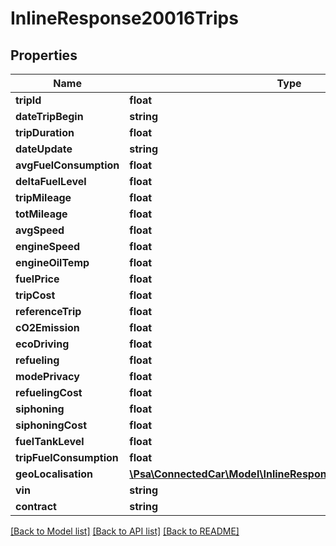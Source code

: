 # InlineResponse20016Trips

## Properties
Name | Type | Description | Notes
------------ | ------------- | ------------- | -------------
**tripId** | **float** |  | [optional] 
**dateTripBegin** | **string** |  | [optional] 
**tripDuration** | **float** |  | [optional] 
**dateUpdate** | **string** |  | [optional] 
**avgFuelConsumption** | **float** |  | [optional] 
**deltaFuelLevel** | **float** |  | [optional] 
**tripMileage** | **float** |  | [optional] 
**totMileage** | **float** |  | [optional] 
**avgSpeed** | **float** |  | [optional] 
**engineSpeed** | **float** |  | [optional] 
**engineOilTemp** | **float** |  | [optional] 
**fuelPrice** | **float** |  | [optional] 
**tripCost** | **float** |  | [optional] 
**referenceTrip** | **float** |  | [optional] 
**cO2Emission** | **float** |  | [optional] 
**ecoDriving** | **float** |  | [optional] 
**refueling** | **float** |  | [optional] 
**modePrivacy** | **float** |  | [optional] 
**refuelingCost** | **float** |  | [optional] 
**siphoning** | **float** |  | [optional] 
**siphoningCost** | **float** |  | [optional] 
**fuelTankLevel** | **float** |  | [optional] 
**tripFuelConsumption** | **float** |  | [optional] 
**geoLocalisation** | [**\Psa\ConnectedCar\Model\InlineResponse20016GeoLocalisation**](InlineResponse20016GeoLocalisation.md) |  | [optional] 
**vin** | **string** |  | [optional] 
**contract** | **string** |  | [optional] 

[[Back to Model list]](../README.md#documentation-for-models) [[Back to API list]](../README.md#documentation-for-api-endpoints) [[Back to README]](../README.md)


